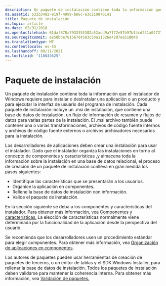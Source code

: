 ```yaml
---
description: Un paquete de instalación contiene toda la información que el instalador de Windows requiere para instalar o desinstalar una aplicación o un producto y para ejecutar la interfaz de usuario del programa de instalación.
ms.assetid: 532b3492-919f-4999-b86c-e3c210876141
title: Paquete de instalación
ms.topic: article
ms.date: 05/31/2018
ms.openlocfilehash: 61daf878a7933353382a52acd9a7172e87b97b14cdf41a047279360342ca768b
ms.sourcegitcommit: e858bbe701567d4583c50a11326e42d7ea51804b
ms.translationtype: MT
ms.contentlocale: es-ES
ms.lasthandoff: 08/11/2021
ms.locfileid: "118633825"
---
```

# <a name="installation-package"></a>Paquete de instalación

Un paquete de instalación contiene toda la información que el instalador de Windows requiere para instalar o desinstalar una aplicación o un producto y para ejecutar la interfaz de usuario del programa de instalación. Cada paquete de instalación incluye un .msi de instalación, que contiene una base de datos de instalación, un flujo de información de resumen y flujos de datos para varias partes de la instalación. El .msi archivo también puede contener una o varias transformaciones, archivos de código fuente internos y archivos de código fuente externos o archivos archivadores necesarios para la instalación.

Los desarrolladores de aplicaciones deben crear una instalación para usar el instalador. Dado que el instalador organiza las instalaciones en torno al concepto de componentes y características [,](components-and-features.md)y almacena toda la información sobre la instalación en una base de datos relacional, el proceso de creación de un paquete de instalación conlleva en gran medida los pasos siguientes:

-   Identifique las características que se presentarán a los usuarios.
-   Organice la aplicación en componentes.
-   Rellene la base de datos de instalación con información.
-   Valide el paquete de instalación.

En la sección siguiente se deba a los componentes y características del instalador. Para obtener más información, vea [Componentes y características.](components-and-features.md) La elección de características normalmente viene determinada por la funcionalidad de la aplicación desde la perspectiva del usuario.

Se recomienda que los desarrolladores usen un procedimiento estándar para elegir componentes. Para obtener más información, vea [Organización de aplicaciones en componentes](organizing-applications-into-components.md).

Los autores de paquetes pueden usar herramientas de creación de paquetes de terceros, o un editor de tablas y el SDK Windows Installer, para rellenar la base de datos de instalación. Todos los paquetes de instalación deben validarse para mantener la coherencia interna. Para obtener más información, vea [Validación de paquetes.](package-validation.md)

 

 



